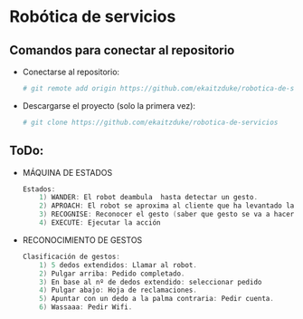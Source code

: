 # Robótica de servicios

## Comandos para conectar al repositorio
- Conectarse al repositorio:
    ```powershell
    # git remote add origin https://github.com/ekaitzduke/robotica-de-servicios
    ```

- Descargarse el proyecto (solo la primera vez):
    ``` powershell
    # git clone https://github.com/ekaitzduke/robotica-de-servicios
    ```


## ToDo:
- MÁQUINA DE ESTADOS
    ```powershell
    Estados:
        1) WANDER: El robot deambula  hasta detectar un gesto.
        2) APROACH: El robot se aproxima al cliente que ha levantado la mano (5 dedos extendidos).
        3) RECOGNISE: Reconocer el gesto (saber que gesto se va a hacer)
        4) EXECUTE: Ejecutar la acción
    ```

- RECONOCIMIENTO DE GESTOS
    ```powershell
    Clasificación de gestos:
        1) 5 dedos extendidos: Llamar al robot.
        2) Pulgar arriba: Pedido completado.
        3) En base al nº de dedos extendido: seleccionar pedido
        4) Pulgar abajo: Hoja de reclamaciones.
        5) Apuntar con un dedo a la palma contraria: Pedir cuenta.
        6) Wassaaa: Pedir Wifi.
    ```